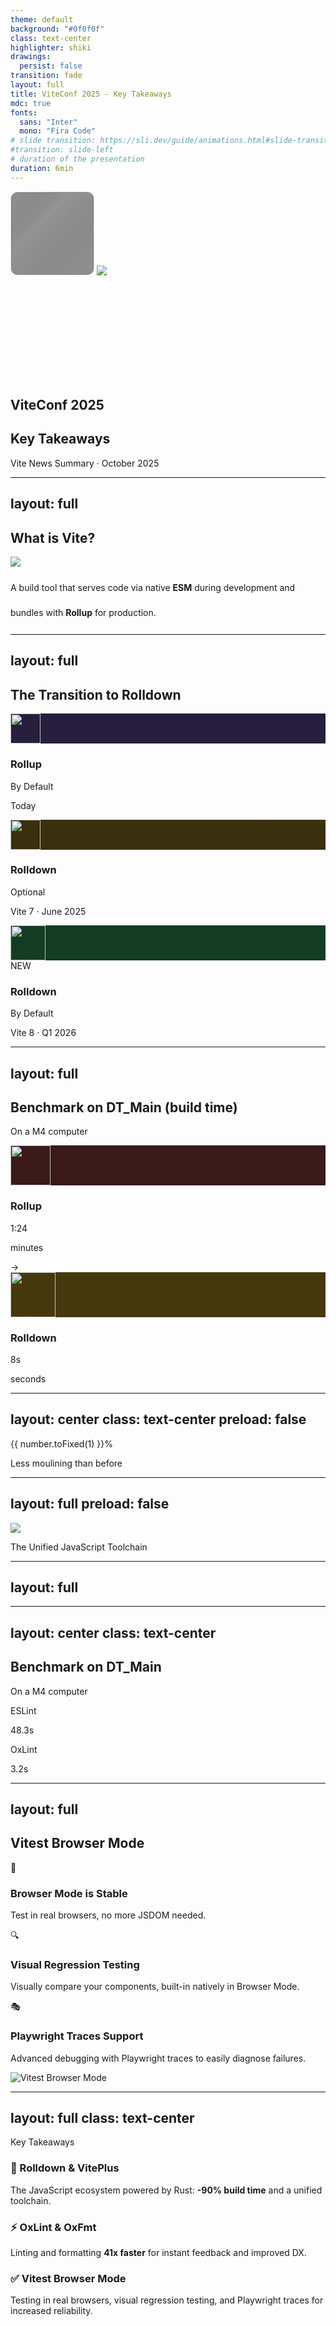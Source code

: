 ```yaml
---
theme: default
background: "#0f0f0f"
class: text-center
highlighter: shiki
drawings:
  persist: false
transition: fade
layout: full
title: ViteConf 2025 - Key Takeaways
mdc: true
fonts:
  sans: "Inter"
  mono: "Fira Code"
# slide transition: https://sli.dev/guide/animations.html#slide-transitions
#transition: slide-left
# duration of the presentation
duration: 6min
---
```


<div class="relative flex items-center justify-center" style="height: 300px;">
  <div class="absolute top--20 right-0 w-128 h-128 opacity-70" style="background: radial-gradient(circle at center, #00d4ff, #0ea5e9 30%, transparent 65%); filter: blur(80px);"></div>
  <div class="absolute bottom--20 left-0 w-128 h-128 opacity-70" style="background: radial-gradient(circle at center, #bd34fe, #7a23a1 30%, transparent 65%); filter: blur(80px);"></div>
  <div class="relative">
    <svg width="134" height="134" viewBox="0 0 134 134" fill="none" xmlns="http://www.w3.org/2000/svg" data-v-d1354460=""><g data-v-d1354460=""><rect class="vite-chip__background" x="1" y="1" width="132" height="132" rx="10" fill="black" fill-opacity="0.3" data-v-d1354460=""></rect><rect class="vite-chip__highlight" x="1" y="1" width="132" height="132" rx="10" fill="url(#linear-vite-chip-highlight)" fill-opacity="0.1" data-v-d1354460=""></rect><rect x="1" y="1" width="132" height="132" rx="10" stroke="#111111" stroke-opacity="0.2" stroke-width="1" data-v-d1354460=""></rect></g><g opacity="0.6" data-v-d1354460=""><rect x="1" y="1" width="132" height="132" rx="10" fill="#1E1E1E" fill-opacity="0.4" data-v-d1354460=""></rect><rect x="1" y="1" width="132" height="132" rx="10" stroke="url(#radial-edge)" stroke-width="1.15417" data-v-d1354460=""></rect><rect x="1" y="1" width="132" height="132" rx="10" stroke="url(#radial-edge-2)" stroke-opacity="0.1" stroke-width="1.15417" data-v-d1354460=""></rect></g><defs data-v-d1354460=""><linearGradient id="linear-vite-chip-highlight" x1="6.92498" y1="15.5812" x2="113.685" y2="116.571" gradientUnits="userSpaceOnUse" data-v-d1354460=""><stop offset="0" stop-opacity="0" data-v-d1354460=""></stop><stop offset="0.37" stop-color="white" data-v-d1354460=""></stop><stop offset="1" stop-opacity="0" data-v-d1354460=""></stop></linearGradient><radialGradient id="radial-edge" cx="0" cy="0" r="1" gradientUnits="userSpaceOnUse" gradientTransform="translate(95.2187 56.5541) rotate(110.653) scale(80.173)" data-v-d1354460=""><stop offset="0" stop-color="white" data-v-d1354460=""></stop><stop offset="1" stop-opacity="0" data-v-d1354460=""></stop></radialGradient><radialGradient id="radial-edge-2" cx="0" cy="0" r="1" gradientUnits="userSpaceOnUse" gradientTransform="translate(8.65624 122.919) rotate(-21.5713) scale(80.0504)" data-v-d1354460=""><stop offset="0" stop-color="white" data-v-d1354460=""></stop><stop offset="1" stop-opacity="0" data-v-d1354460=""></stop></radialGradient></defs></svg>
    <img class="absolute top-6 left-7 w-20" src="./public/assets/vite-logo.svg" />
  </div>
</div>
<h2 class="mt--8">ViteConf 2025</h2>

## Key Takeaways

<div class="opacity-70 text-sm mt-8">
Vite News Summary · October 2025
</div>

<!--
**SPEAKER NOTES - Slide 1 (25s)**

Hi everyone! Three weeks ago, I had the chance to attend ViteConf.

For those who don't know Vite, I'll quickly explain what it is. Then we'll look at the major announcements that will change how we develop in the coming months.
-->

---
layout: full
---

<div
  class="transition transition-500 mt-20 text-center scale-200"
  :class="$clicks > 0 && 'translate-x--90 scale-80 op80'"
>
    <h2>What is Vite?</h2>
</div>

<div class="mt-8 h-full">
  <img class="absolute right-0 top-0" src="./public/assets/fg.webp" />
  <div class="max-w-2xl">
    <div class="border-l-5 border-violet-400 pl-6">
      <p class="text-3xl font-light opacity-90" style="line-height: 40px;">
        A build tool that serves code via native <strong>ESM</strong> during development and bundles with <strong>Rollup</strong> for production.
      </p>
    </div>
  </div>
</div>

<!--
**SPEAKER NOTES - Slide 2 (25s)**

  So, what's Vite?

  Simply put: it's a build tool.

  During development, it serves your code directly using native ES modules. No bundling upfront. That's why the dev server starts instantly.

  For production, it bundles everything with Rollup for optimized delivery.

  Fast dev, optimized builds. That's Vite.

  -->

---
layout: full
---

<div class="flex items-center justify-center h-full">
  <div class="w-full max-w-6xl px-16">

  <h2 class="text-center mb-20">The Transition to Rolldown</h2>

<div class="relative">
  <div class="absolute top-12 left-0 right-0 h-0.5 bg-gradient-to-r from-violet-500 via-yellow-500 to-green-500 opacity-30"></div>

  <div class="grid grid-cols-3 gap-8">

<div class="relative flex flex-col items-center">
  <div class="w-24 h-24 rounded-full border-2 border-violet-500 mb-6 relative z-10">
    <div class="w-full h-full rounded-full flex items-center justify-center" style="background: linear-gradient(rgba(139, 92, 246, 0.2), rgba(139, 92, 246, 0.2)), #0f0f0f;">
      <img src="./public/assets/rollup-logo.svg" width="48" />
    </div>
  </div>
  <h3 class="text-xl font-bold text-violet-400">Rollup</h3>
  <p class="text-sm opacity-80 text-center font-semibold !mt-1">By Default</p>
  <p class="text-sm opacity-60 text-center">Today</p>
</div>

<div class="relative flex flex-col items-center">
  <div class="mt--2 w-28 h-28 rounded-full border-2 border-yellow-500 mb-6 relative z-10">
    <div class="w-full h-full rounded-full flex items-center justify-center" style="background: linear-gradient(rgba(234, 179, 8, 0.2), rgba(234, 179, 8, 0.2)), #0f0f0f;">
      <img src="./public/assets/lightning-down.svg" width="48" />
    </div>
  </div>
  <h3 class="text-xl font-bold text-yellow-400 text-center">Rolldown</h3>
  <p class="text-sm opacity-80 text-center font-semibold !mt-1">Optional</p>
  <p class="text-sm opacity-60 text-center !mt-3">Vite 7 · June 2025</p>
</div>

<div class="relative flex flex-col items-center">
  <div class="mt--5 w-32 h-32 rounded-full border-3 border-green-400 mb-6 relative z-10 shadow-lg shadow-green-500/50">
    <div class="w-full h-full rounded-full flex items-center justify-center" style="background: linear-gradient(rgba(34, 197, 94, 0.25), rgba(34, 197, 94, 0.25)), #0f0f0f;">
      <img src="./public/assets/lightning-down.svg" width="56" />
    </div>
  </div>
  <div class="absolute top--8 right-6 px-2 py-1 bg-green-500 rounded-full text-xs font-bold animate-pulse">
    NEW
  </div>
  <h3 class="text-2xl font-bold text-green-400">Rolldown</h3>
  <p class="text-sm opacity-90 text-center font-bold text-green-300 !mt-1">By Default</p>
  <p class="text-sm opacity-70 text-center font-semibold !mt-2">Vite 8 · Q1 2026</p>
</div>

  </div>
</div>

  </div>
</div>

<!--
**SPEAKER NOTES - Slide 3 (35s)**

 First major announcement is Rolldown.

  It's Vite's new bundler, replacing Rollup. Complete rewrite in Rust for max performance.

  Moving on to the migration timeline. Today, Vite still uses Rollup, with Rolldown being an experimental option in Vite 7, and becoming the default in Vite 8 in Q1 next year.

  The performance gain is significant. Let me show you.
-->

---
layout: full
---

<div class="flex items-center justify-center h-full">
  <div class="w-full max-w-6xl px-16">
    <h2 class="text-center">Benchmark on DT_Main (build time)</h2>
    <p class="opacity-50 text-center">On a M4 computer</p>
    <div class="flex justify-center items-center gap-16">
      <div class="flex flex-col items-center">
        <div class="w-32 h-32 rounded-full border-2 border-red-500 mb-6 relative z-10">
          <div class="w-full h-full rounded-full flex items-center justify-center" style="background: linear-gradient(rgba(239, 68, 68, 0.2), rgba(239, 68, 68, 0.2)), #0f0f0f;">
            <img src="./public/assets/rollup-logo.svg" width="64" />
          </div>
        </div>
        <h3 class="text-xl font-bold text-red-400 mb-3">Rollup</h3>
        <div class="text-5xl font-bold opacity-80">
          1:24
        </div>
        <p class="text-sm opacity-50 mt-2">minutes</p>
      </div>
      <div v-click="1" class="text-6xl opacity-40">
        →
      </div>
      <div v-click="1" class="flex flex-col items-center">
        <div class="w-32 h-32 rounded-full border-3 border-yellow-400 mb-6 relative z-10 shadow-lg shadow-yellow-500/40">
          <div class="w-full h-full rounded-full flex items-center justify-center" style="background: linear-gradient(rgba(234, 179, 8, 0.25), rgba(234, 179, 8, 0.25)), #0f0f0f;">
            <img src="./public/assets/lightning-down.svg" width="72" />
          </div>
        </div>
        <h3 class="text-2xl font-bold text-yellow-400 mb-3">Rolldown</h3>
        <div class="text-5xl font-bold bg-gradient-to-r from-orange-400 to-yellow-400 bg-clip-text text-transparent animate-pulse">
          8s
        </div>
        <p class="text-sm opacity-60 mt-2 font-semibold">seconds</p>
      </div>
    </div>
  </div>
</div>

<!--
**SPEAKER NOTES - Slide 4 (20s)**

I made a benchmark on our codebase.

  Rollup took 1 minute 24 seconds to build DT_Main and
  Rolldown only 8 seconds.

  The impact of this is ?
-->

---
layout: center
class: text-center
preload: false
---

<div class="flex items-center justify-center h-full">
  <div>
    <AnimateNumber v-slot="{ number, target }" :value="90.5" :duration="1000">
      <div
        class="text-9xl font-mono font-bold bg-gradient-to-r from-orange-400 to-yellow-400 bg-clip-text text-transparent"
        :style="{ transform: `scale(${1 + (number / target / 5)})` }"
      >
        {{ number.toFixed(1) }}%
      </div>
    </AnimateNumber>
    <p class="text-3xl opacity-100 !mt-18">Less moulining than before</p>
  </div>
</div>

<!--
**SPEAKER NOTES - Slide 5 (20s)**

That's 90% faster. A minute down to 8 seconds.

  What does that mean? CI runs faster. Less waiting. And you probably save a polar bear with each build!

  Not sure about the last one, but it's pretty cool anyway.

  Now, let's talk about the next big thing!
-->
---
layout: full
preload: false
---
<PulseGradient />
<div class="flex items-center justify-center h-full">
  <div class="text-center">
    <div class="mb-8">
      <img src="./public/assets/vite+.svg" class="h-48 mx-auto" />
    </div>
    <p class="text-xl opacity-70 font-bold !mt-10">
      The Unified JavaScript Toolchain
    </p>
  </div>
</div>

<!--
**SPEAKER NOTES - Slide 5bis (25s)**

Today, we use many different tools like Vite, ESLint, Prettier, and Vitest, each with its own configuration. 

VitePlus simplifies things by combining all these tools into a single, unified toolchain.
-->

---
layout: full
---

<IframeSlide url="https://viteplus.dev/#feature-dev-build" />

<!--
**SPEAKER NOTES - Slide 6 (45s)**

So, what does VitePlus unify? 

It unifies building with Rolldown, testing with Vitest, linting with oxlint, and formatting with oxfmt. 

This one is still in development, but it should be available soon. 

And the big one, the monorepo, with task running with intelligent caching. It's a direct competitor to Turbo repo, with no configuration needed and it just works. 

It's free for open source and individuals. Companies will have to pay, and Evan has not shared the pricing details yet, but he will soon.
-->

---
layout: center
class: text-center
---

<h2 class="text-center mt--12">Benchmark on DT_Main</h2>
<p class="opacity-50 text-center">On a M4 computer</p>

<div class="mt-12 grid grid-cols-2 gap-16 max-w-4xl mx-auto">

<div>
<p class="text-sm opacity-60 uppercase tracking-wider mb-4">ESLint</p>
<div class="text-7xl font-bold opacity-40">
48.3s
</div>
</div>

<div v-click="1">
<p class="text-sm opacity-60 uppercase tracking-wider mb-4">OxLint</p>
<div class="text-7xl font-bold bg-gradient-to-r from-green-400 to-yellow-400 bg-clip-text text-transparent">
3.2s
</div>
</div>

</div>

<!--
**SPEAKER NOTES - Slide 6bis (30s)**

Now let's dive into OxLint. I tested it on our code and found that ESLint took 48 seconds, while OxLint took only 3 seconds. That's quite impressive. 

But actually, it's kind of cheating! OxLint can't parse everything in Vue files at the moment, and it uses fewer rules.

But these things will be resolved, and OxLint will probably become the default linter soon.
-->

---
layout: full
---

<div class="flex items-center justify-center h-full px-16">
  <div class="grid grid-cols-3 gap-16 items-center w-full max-w-6xl">
    <div class="space-y-8 col-span-2">
      <h2 class="text-4xl font-bold mb-8">Vitest Browser Mode</h2>
      <div class="space-y-4">
        <div class="flex items-start gap-4">
          <div class="text-3xl">🎉</div>
          <div>
            <h3 class="text-xl font-bold text-green-400 mb-2">Browser Mode is Stable</h3>
            <p class="text-base opacity-80">Test in real browsers, no more JSDOM needed.</p>
          </div>
        </div>
      </div>
      <div class="space-y-4">
        <div class="flex items-start gap-4">
          <div class="text-3xl">🔍</div>
          <div>
            <h3 class="text-xl font-bold text-blue-400 mb-2">Visual Regression Testing</h3>
            <p class="text-base opacity-80">Visually compare your components, built-in natively in Browser Mode.</p>
          </div>
        </div>
      </div>
      <div class="space-y-4">
        <div class="flex items-start gap-4">
          <div class="text-3xl">🎭</div>
          <div>
            <h3 class="text-xl font-bold text-purple-400 mb-2">Playwright Traces Support</h3>
            <p class="text-base opacity-80">Advanced debugging with Playwright traces to easily diagnose failures.</p>
          </div>
        </div>
      </div>
    </div>
    <div class="flex items-center justify-center scale-150 mt--50">
      <img src="/assets/vitest-browser.png" class="w-full rounded-lg shadow-2xl" alt="Vitest Browser Mode" />
    </div>

  </div>
</div>

<!--
**SPEAKER NOTES - Slide 8 (35s)**

  Another major announcement: Vitest Browser Mode is now stable.

  Full disclosure: I haven't tested this yet. But here are the key features.

  First: Browser Mode is stable with Vitest 4 released in October. You can now test in real browsers.

  Second: Visual Regression Testing built-in. You can visually compare components to detect unwanted changes. By the way, shoutout to our QA team — they've already built something similar with Python for our design system, and it's been working great.

  Third: Playwright Traces support. When a test fails, you get complete traces to understand what happened.

  Pretty cool stuff for front-end testing.
-->

---
layout: full 
class: text-center
---

Key Takeaways
<div class="grid grid-cols-2 gap-8 mt-12 max-w-6xl mx-auto text-left">
  <div class="p-6 bg-gray-800 bg-opacity-10 rounded-xl border-l-4 border-violet-400 flex flex-col justify-center">
    <h3 class="text-2xl font-bold mb-3 text-violet-300">🚀 Rolldown & VitePlus</h3>
    <p class="text-lg opacity-90">The JavaScript ecosystem powered by Rust: <strong class="text-orange-300">-90% build time</strong> and a unified toolchain.</p>
  </div>
  <div class="p-6 bg-gray-800 bg-opacity-10 rounded-xl border-l-4 border-yellow-400 flex flex-col justify-center">
    <h3 class="text-2xl font-bold mb-3 text-yellow-300">⚡️ OxLint & OxFmt</h3>
    <p class="text-lg opacity-90">Linting and formatting <strong class="text-green-300">41x faster</strong> for instant feedback and improved DX.</p>
  </div>
  <div class="p-6 bg-gray-800 bg-opacity-10 rounded-xl border-l-4 border-green-400 flex flex-col justify-center">
    <h3 class="text-2xl font-bold mb-3 text-green-300">✅ Vitest Browser Mode</h3>
    <p class="text-lg opacity-90">Testing in real browsers, visual regression testing, and Playwright traces for increased reliability.</p>
  </div>
</div>

<!-- <div v-click="4" class="mt-16 text-sm opacity-50"> -->
<!-- Questions? -->
<!-- </div> -->

<!--
**SPEAKER NOTES - Slide 8bis (25s)**

  So, quick recap:

  Rolldown: Vite's new core in Rust. 90% faster builds. Released in June.

  VitePlus: One tool for everything. Up to 100 times faster. Coming soon.

  What does this mean for us? We'll migrate step by step. We've already seen the gains on our codebase. It's going to make our dev workflow way smoother.

  So yeah, JavaScript tooling is getting a massive performance boost thanks to Rust.

  Thanks for listening!
-->
